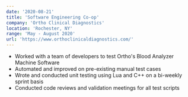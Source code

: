 ```yaml
---
date: '2020-08-21'
title: 'Software Engineering Co-op'
company: 'Ortho Clinical Diagnostics'
location: 'Rochester, NY'
range: 'May - August 2020'
url: 'https://www.orthoclinicaldiagnostics.com/'
---
```


- Worked with a team of developers to test Ortho's Blood Analyzer Machine Software  
- Automated and improved on pre-existing manual test cases
- Wrote and conducted unit testing using Lua and C++ on a bi-weekly sprint basis 
- Conducted code reviews and validation meetings for all test scripts